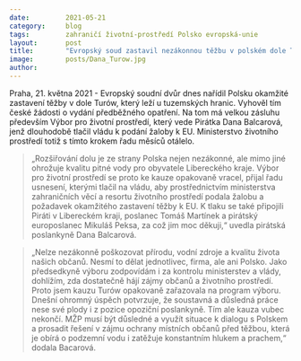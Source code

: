 ```yaml
---
date:         2021-05-21
category:     blog
tags:         zahraničí životní-prostředí Polsko evropská-unie
layout:       post
title:        "Evropský soud zastavil nezákonnou těžbu v polském dole Turów. Došlo k tomu i díky ročnímu tlaku Pirátů na vládu, aby podala žalobu"
image:        posts/Dana_Turow.jpg
author:       
---
```


Praha, 21. května 2021 - Evropský soudní dvůr dnes nařídil Polsku okamžité zastavení těžby v dole Turów, který leží u tuzemských hranic. Vyhověl tím české žádosti o vydání předběžného opatření. Na tom má velkou zásluhu především Výbor pro životní prostředí, který vede Pirátka Dana Balcarová, jenž dlouhodobě tlačil vládu k podání žaloby k EU. Ministerstvo životního prostředí totiž s tímto krokem řadu měsíců otálelo. 

> „Rozšiřování dolu je ze strany Polska nejen nezákonné, ale mimo jiné ohrožuje kvalitu pitné vody pro obyvatele Libereckého kraje. Výbor pro životní prostředí se proto ke kauze opakovaně vracel, přijal řadu usnesení, kterými tlačil na vládu, aby prostřednictvím ministerstva zahraničních věcí a resortu životního prostředí podala žalobu a požadavek okamžitého zastavení těžby k EU. K tlaku se také připojili Piráti v Libereckém kraji, poslanec Tomáš Martínek a pirátský europoslanec Mikuláš Peksa, za což jim moc děkuji,“ uvedla pirátská poslankyně Dana Balcarová.


> „Nelze nezákonně poškozovat přírodu, vodní zdroje a kvalitu života našich občanů. Nesmí to dělat jednotlivec, firma, ale ani Polsko. Jako předsedkyně výboru zodpovídám i za kontrolu ministerstev a vlády, dohlížím, zda dostatečně hájí zájmy občanů a životního prostředí. Proto jsem kauzu Turów opakovaně zařazovala na program výboru. Dnešní ohromný úspěch potvrzuje, že soustavná a důsledná práce nese své plody i z pozice opoziční poslankyně. Tím ale kauza vubec nekončí. MŽP musí být důsledné a využít situace k dialogu s Polskem a prosadit řešení v zájmu ochrany místních občanů před těžbou, která je obírá o podzemní vodu i zatěžuje konstantním hlukem a prachem,“ dodala Bacarová.
